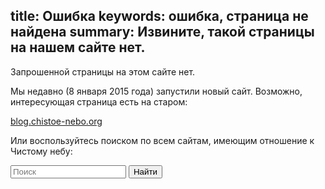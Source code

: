 title: Ошибка
keywords: ошибка, страница не найдена
summary: Извините, такой страницы на нашем сайте нет.
---
Запрошенной страницы на этом сайте нет.

Мы недавно (8 января 2015 года) запустили новый сайт.
Возможно, интересующая страница есть на старом:

[blog.chistoe-nebo.org](http://blog.chistoe-nebo.org/)

Или воспользуйтесь поиском по всем сайтам, имеющим отношение к Чистому небу:

<form class="search" method="get" action="http://yandex.ru/sitesearch">
<input type="hidden" name="searchid" value="2193257"/>
<input type="hidden" name="web" value="0"/>
<input type="hidden" name="l10n" value="ru"/>
<input type="text" name="text" autocomplete="off" autocorrect="off" autocapitalize="off" placeholder="Поиск"/>
<button>Найти</button>
</form>
